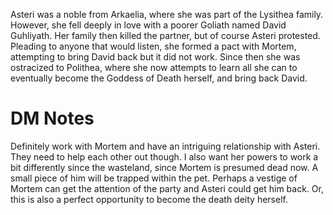Asteri was a noble from Arkaelia, where she was part of the Lysithea family. However, she fell deeply in love with a poorer Goliath named David Guhliyath. Her family then killed the partner, but of course Asteri protested. Pleading to anyone that would listen, she formed a pact with Mortem, attempting to bring David back but it did not work. Since then she was ostracized to Polithea, where she now attempts to learn all she can to eventually become the Goddess of Death herself, and bring back David.

# DM Notes
Definitely work with Mortem and have an intriguing relationship with Asteri. They need to help each other out though. I also want her powers to work a bit differently since the wasteland, since Mortem is presumed dead now. A small piece of him will be trapped within the pet. Perhaps a vestige of Mortem can get the attention of the party and Asteri could get him back. Or, this is also a perfect opportunity to become the death deity herself.